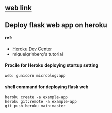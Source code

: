 ## [web link](https://helloremi.herokuapp.com)

## Deploy flask web app on heroku
#### ref:
- [Heroku Dev Center](https://devcenter.heroku.com/articles/git)
- [miguelgrinberg's tutorial](https://blog.miguelgrinberg.com/post/the-flask-mega-tutorial-part-xviii-deployment-on-heroku)

#### Procile for Heroku deploying startup setting
```
web: gunicorn microblog:app
```
#### shell command for deploying flask web
``` shell
heroku create -a example-app
heroku git:remote -a example-app
git push heroku main:master
```
